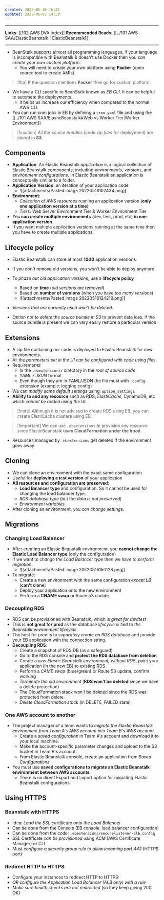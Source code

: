 ```yaml
---
created: 2022-05-16 10:21
updated: 2022-06-09 14:59
---
```

---
**Links**: [[102 AWS DVA Index]]
**Recommended Reads**: [[../101 AWS SAA/ElasticBeanstalk | ElasticBeanstalk]]

---
- BeanStalk supports almost all programming languages. If your language is incompatible with Beanstalk & doesn't use Docker then you *can create your own custom platform*.
	- You will need to create your own platform using **Packer** (open source tool to create AMIs). 

> [!tip] If the question mentions **Packer** then go for custom platform.

- We have a CLI specific to BeanStalk known as *EB CLI*. It can be helpful to automate the deployments.
	- It helps us increase our efficiency when compared to the normal AWS CLI.
- You can run cron jobs in EB by defining a `cron.yaml` file and using the [[../101 AWS SAA/ElasticBeanstalk#Web vs Worker Tier|Worker Environment]] 

> [!caution] All the *source bundles* (code *zip files* for deployment) are stored in **S3**.

## Components
- **Application**: An Elastic Beanstalk _application_ is a logical collection of Elastic Beanstalk components, including _environments_, _versions_, and _environment configurations_. In Elastic Beanstalk an application is conceptually similar to a folder.
- **Application Version**: an iteration of your application code 
	- ![[attachments/Pasted image 20220516102434.png]]
- **Environment**:
	- *Collection of AWS resources* running an application version (**only one application version at a time**)
	- *Tiers*: Web Server Environment Tier & Worker Environment Tier
- You **can create multiple environments** (dev, test, prod, etc) **in one application version**. 
- If you want multiple application versions running at the same time then you have to create multiple applications.

## Lifecycle policy
- Elastic Beanstalk can store at most **1000** application versions
- If you don't remove old versions, you won't be able to deploy anymore
- To *phase out old application versions*, use a **lifecycle policy**
	- Based on **time** (*old versions are removed*)
	- Based on **number of versions** (when you have *too many versions*)
	- ![[attachments/Pasted image 20220516124218.png]]

- *Versions that are currently used won't be deleted*.
- *Option not to delete* the *source bundle in S3* to prevent data loss. If the source bundle is present we can very easily restore a particular version.

## Extensions
- A zip file containing our code is deployed to Elastic Beanstalk for new environments.
- All the *parameters set in the UI can be configured with code using files*.
- Requirements:
	- In the `.ebextensions/` directory in the *root of source code*
	- *YAML / JSON* format
	- Even though they are in YAML/JSON the file must with `.config` extension (example: logging.config)
- We can *modify some default settings* using: `option_settings`
- **Ability to add any resource** such as RDS, *ElastiCache*, DynamoDB, etc *which cannot be added using the UI*.

> [!note] Although it is not advised to create RDS using EB, you can create ElastiCache clusters using EB.

> [!important] We can use `.ebextensions` to provision any resource since ElasticBeanstalk **uses CloudFormation under the hood**.

- Resources managed by `.ebextensions` get deleted if the environment goes away

## Cloning
- We can clone an environment with the exact same configuration
- Useful for **deploying a test version** of your application
- **All resources and configuration are preserved**:
	- **Load Balancer type** and configuration. So it cannot be used for changing the load balancer type.
	- *RDS database type* (but the *data is not preserved*)
	- *Environment variables*
- After cloning an environment, you *can change settings*.

## Migrations 
### Changing Load Balancer
- After creating an Elastic Beanstalk environment, you **cannot change the Elastic Load Balancer type** (only the configuration)
- If we want to *change the Load Balancer type* then we have to *perform migration*.
	- ![[attachments/Pasted image 20220516150128.png]]
- To migrate:
	- Create a new environment with the same configuration *except LB* (**can't clone**)
	- Deploy your application onto the new environment
	- Perform a **CNAME swap** or Route 53 update

### Decoupling RDS
- RDS can be provisioned with Beanstalk, which is *great for dev/test*
- This is **not great for prod** as the *database lifecycle is tied to the Beanstalk environment lifecycle*
- The best for prod is to *separately create an RDS database* and provide your EB application with the connection string.
- **Decoupling RDS**:
	- Create a snapshot of RDS DB (as a safeguard)
	- Go to the RDS console and **protect the RDS database from deletion**
	- Create a *new Elastic Beanstalk environment, without RDS*, point your application (in the new EB) to existing RDS
	- Perform a *CAME swap* (blue/green) or Route 53 update, confirm working
	- *Terminate the old environment* (**RDS won't be deleted** since we have a delete protection) 
	- The CloudFormation stack won't be deleted since the RDS was protected from delete. 
	- *Delete CloudFormation stack* (in DELETE_FAILED state)

### One AWS account to another
- The project manager of a team wants to *migrate the Elastic Beanstalk environment from Team A's AWS account into Team B's AWS account*.
	- Create a *saved configuration* in Team A's account and download it to your local machine.
	- Make the account-specific parameter changes and upload to the S3 bucket in Team B's account. 
	- From Elastic Beanstalk console, create an application from *Saved Configurations*
- You must use **saved configurations to migrate an Elastic Beanstalk environment between AWS accounts**.
	- There is no direct Export and Import option for migrating Elastic Beanstalk configurations.

## Using HTTPS
### Beanstalk with HTTPS
- Idea: *Load the SSL certificate onto the Load Balancer*
- Can be done from the Console (EB console, load balancer configuration)
- Can be done from the code: `.ebextensions/securelistener-alb.config`
- SSL Certificate *can be provisioned using ACM* (AWS Certificate Manager) or CLI
- Must *configure a security group rule to allow incoming port 443* (HTTPS port)

### Redirect HTTP to HTTPS
- Configure your instances to redirect HTTP to HTTPS:
- *OR configure the Application Load Balancer (ALB only) with a rule* 
- *Make sure health checks are not redirected* (so they keep giving 200 OK)